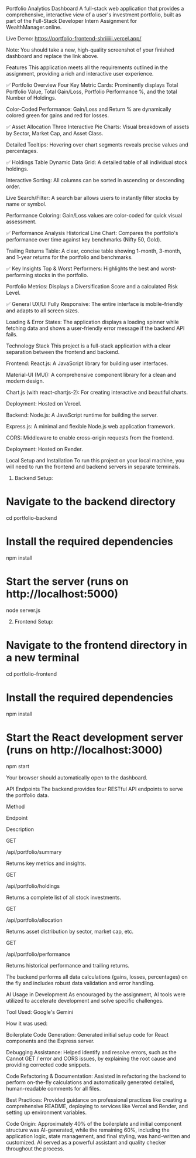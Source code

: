 Portfolio Analytics Dashboard
A full-stack web application that provides a comprehensive, interactive view of a user's investment portfolio, built as part of the Full-Stack Developer Intern Assignment for WealthManager.online.

Live Demo: https://portfolio-frontend-shriiiiii.vercel.app/

Note: You should take a new, high-quality screenshot of your finished dashboard and replace the link above.

Features
This application meets all the requirements outlined in the assignment, providing a rich and interactive user experience.

✅ Portfolio Overview
Four Key Metric Cards: Prominently displays Total Portfolio Value, Total Gain/Loss, Portfolio Performance %, and the total Number of Holdings.

Color-Coded Performance: Gain/Loss and Return % are dynamically colored green for gains and red for losses.

✅ Asset Allocation
Three Interactive Pie Charts: Visual breakdown of assets by Sector, Market Cap, and Asset Class.

Detailed Tooltips: Hovering over chart segments reveals precise values and percentages.

✅ Holdings Table
Dynamic Data Grid: A detailed table of all individual stock holdings.

Interactive Sorting: All columns can be sorted in ascending or descending order.

Live Search/Filter: A search bar allows users to instantly filter stocks by name or symbol.

Performance Coloring: Gain/Loss values are color-coded for quick visual assessment.

✅ Performance Analysis
Historical Line Chart: Compares the portfolio's performance over time against key benchmarks (Nifty 50, Gold).

Trailing Returns Table: A clear, concise table showing 1-month, 3-month, and 1-year returns for the portfolio and benchmarks.

✅ Key Insights
Top & Worst Performers: Highlights the best and worst-performing stocks in the portfolio.

Portfolio Metrics: Displays a Diversification Score and a calculated Risk Level.

✅ General UX/UI
Fully Responsive: The entire interface is mobile-friendly and adapts to all screen sizes.

Loading & Error States: The application displays a loading spinner while fetching data and shows a user-friendly error message if the backend API fails.

Technology Stack
This project is a full-stack application with a clear separation between the frontend and backend.

Frontend:
React.js: A JavaScript library for building user interfaces.

Material-UI (MUI): A comprehensive component library for a clean and modern design.

Chart.js (with react-chartjs-2): For creating interactive and beautiful charts.

Deployment: Hosted on Vercel.

Backend:
Node.js: A JavaScript runtime for building the server.

Express.js: A minimal and flexible Node.js web application framework.

CORS: Middleware to enable cross-origin requests from the frontend.

Deployment: Hosted on Render.

Local Setup and Installation
To run this project on your local machine, you will need to run the frontend and backend servers in separate terminals.

1. Backend Setup:
# Navigate to the backend directory
cd portfolio-backend

# Install the required dependencies
npm install

# Start the server (runs on http://localhost:5000)
node server.js

2. Frontend Setup:
# Navigate to the frontend directory in a new terminal
cd portfolio-frontend

# Install the required dependencies
npm install

# Start the React development server (runs on http://localhost:3000)
npm start

Your browser should automatically open to the dashboard.

API Endpoints
The backend provides four RESTful API endpoints to serve the portfolio data.

Method

Endpoint

Description

GET

/api/portfolio/summary

Returns key metrics and insights.

GET

/api/portfolio/holdings

Returns a complete list of all stock investments.

GET

/api/portfolio/allocation

Returns asset distribution by sector, market cap, etc.

GET

/api/portfolio/performance

Returns historical performance and trailing returns.

The backend performs all data calculations (gains, losses, percentages) on the fly and includes robust data validation and error handling.

AI Usage in Development
As encouraged by the assignment, AI tools were utilized to accelerate development and solve specific challenges.

Tool Used: Google's Gemini

How it was used:

Boilerplate Code Generation: Generated initial setup code for React components and the Express server.

Debugging Assistance: Helped identify and resolve errors, such as the Cannot GET / error and CORS issues, by explaining the root cause and providing corrected code snippets.

Code Refactoring & Documentation: Assisted in refactoring the backend to perform on-the-fly calculations and automatically generated detailed, human-readable comments for all files.

Best Practices: Provided guidance on professional practices like creating a comprehensive README, deploying to services like Vercel and Render, and setting up environment variables.

Code Origin: Approximately 40% of the boilerplate and initial component structure was AI-generated, while the remaining 60%, including the application logic, state management, and final styling, was hand-written and customized. AI served as a powerful assistant and quality checker throughout the process.